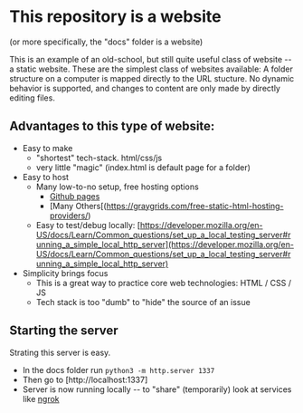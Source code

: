 # This repository is a website
(or more specifically, the "docs" folder is a website)

This is an example of an old-school, but still quite useful class of website -- a static website. These are the simplest class of websites available: A folder structure on a computer is mapped directly to the URL stucture. No dynamic behavior is supported, and changes to content are only made by directly editing files.

## Advantages to this type of website:

* Easy to make
  * "shortest" tech-stack. html/css/js
  * very little "magic" (index.html is default page for a folder)
* Easy to host
  * Many low-to-no setup, free hosting options
    * [Github pages](https://pages.github.com/)
	* [Many Others[(https://graygrids.com/free-static-html-hosting-providers/)
  * Easy to test/debug locally: [https://developer.mozilla.org/en-US/docs/Learn/Common_questions/set_up_a_local_testing_server#running_a_simple_local_http_server](https://developer.mozilla.org/en-US/docs/Learn/Common_questions/set_up_a_local_testing_server#running_a_simple_local_http_server)
* Simplicity brings focus
  * This is a great way to practice core web technologies: HTML / CSS / JS 
  * Tech stack is too "dumb" to "hide" the source of an issue

## Starting the server
Strating this server is easy. 

* In the docs folder run `python3 -m http.server 1337`
* Then go to [http://localhost:1337]
* Server is now running locally -- to "share" (temporarily) look at services like [ngrok](https://canvas.umn.edu/courses/217951/pages/ngrok.com)
